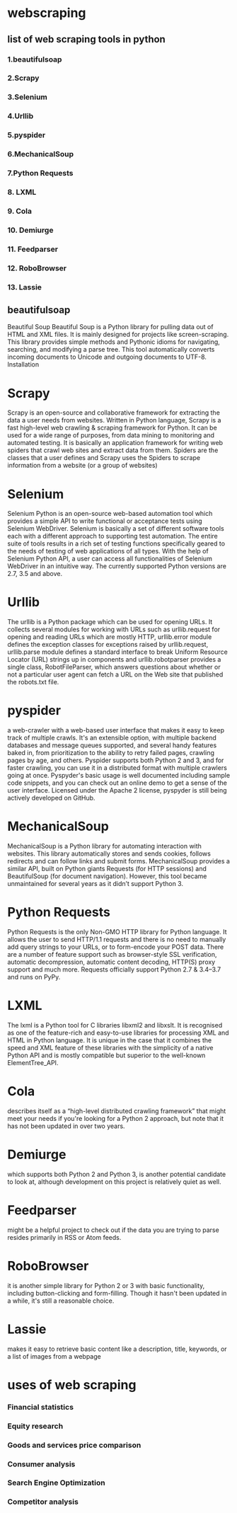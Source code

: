 # webscraping
## list of web scraping tools in python
### 1.beautifulsoap
### 2.Scrapy 
### 3.Selenium 
### 4.Urllib 
### 5.pyspider 
### 6.MechanicalSoup 
### 7.Python Requests
### 8. LXML 
### 9. Cola  
### 10. Demiurge 
### 11. Feedparser
### 12. RoboBrowser
### 13. Lassie 
## beautifulsoap
Beautiful Soup 
Beautiful Soup is a Python library for pulling data out of HTML and XML files. It is mainly designed for projects like screen-scraping. This library provides simple methods and Pythonic idioms for navigating, searching, and modifying a parse tree. This tool automatically converts incoming documents to Unicode and outgoing documents to UTF-8.  
Installation 

# Scrapy 
Scrapy is an open-source and collaborative framework for extracting the data a user needs from websites. Written in Python language, Scrapy is a fast high-level web crawling & scraping framework for Python. It can be used for a wide range of purposes, from data mining to monitoring and automated testing. It is basically an application framework for writing web spiders that crawl web sites and extract data from them. Spiders are the classes that a user defines and Scrapy uses the Spiders to scrape information from a website (or a group of websites)

# Selenium 
Selenium Python is an open-source web-based automation tool which provides a simple API to write functional or acceptance tests using Selenium WebDriver. Selenium is basically a set of different software tools each with a different approach to supporting test automation. The entire suite of tools results in a rich set of testing functions specifically geared to the needs of testing of web applications of all types. With the help of Selenium Python API, a user can access all functionalities of Selenium WebDriver in an intuitive way. The currently supported Python versions are 2.7, 3.5 and above.  

# Urllib 
The urllib is a Python package which can be used for opening URLs. It collects several modules for working with URLs such as urllib.request for opening and reading URLs which are mostly HTTP, urllib.error module defines the exception classes for exceptions raised by urllib.request, urllib.parse module defines a standard interface to break Uniform Resource Locator (URL) strings up in components and urllib.robotparser provides a single class, RobotFileParser, which answers questions about whether or not a particular user agent can fetch a URL on the Web site that published the robots.txt file.

# pyspider 
a web-crawler with a web-based user interface that makes it easy to keep track of multiple crawls. It's an extensible option, with multiple backend databases and message queues supported, and several handy features baked in, from prioritization to the ability to retry failed pages, crawling pages by age, and others. Pyspider supports both Python 2 and 3, and for faster crawling, you can use it in a distributed format with multiple crawlers going at once. 
Pyspyder's basic usage is well documented including sample code snippets, and you can check out an online demo to get a sense of the user interface. Licensed under the Apache 2 license, pyspyder is still being actively developed on GitHub. 

# MechanicalSoup 
MechanicalSoup is a Python library for automating interaction with websites. This library automatically stores and sends cookies, follows redirects and can follow links and submit forms. MechanicalSoup provides a similar API, built on Python giants Requests (for HTTP sessions) and BeautifulSoup (for document navigation). However, this tool became unmaintained for several years as it didn’t support Python 3.  
 
 # Python Requests 

Python Requests is the only Non-GMO HTTP library for Python language. It allows the user to send HTTP/1.1 requests and there is no need to manually add query strings to your URLs, or to form-encode your POST data. There are a number of feature support such as browser-style SSL verification, automatic decompression, automatic content decoding, HTTP(S) proxy support and much more. Requests officially support Python 2.7 & 3.4–3.7 and runs on PyPy. 

# LXML 
The lxml is a Python tool for C libraries libxml2 and libxslt. It is recognised as one of the feature-rich and easy-to-use libraries for processing XML and HTML in Python language. It is unique in the case that it combines the speed and XML feature of these libraries with the simplicity of a native Python API and is mostly compatible but superior to the well-known ElementTree_API.  

# Cola  

describes itself as a “high-level distributed crawling framework” that might meet your needs if you're looking for a Python 2 approach, but note that it has not been updated in over two years. 

# Demiurge 
which supports both Python 2 and Python 3, is another potential candidate to look at, although development on this project is relatively quiet as well. 

# Feedparser  
might be a helpful project to check out if the data you are trying to parse resides primarily in RSS or Atom feeds. 

# RoboBrowser 
it is another simple library for Python 2 or 3 with basic functionality, including button-clicking and form-filling. Though it hasn't been updated in a while, 
it's still a reasonable choice. 

# Lassie 

 makes it easy to retrieve basic content like a description, title, keywords, or a list of images from a webpage 
 
 # uses of web scraping
 ### Financial statistics
 ### Equity research
 ### Goods and services price comparison
 ### Consumer analysis
 ### Search Engine Optimization
 ### Competitor analysis
 
